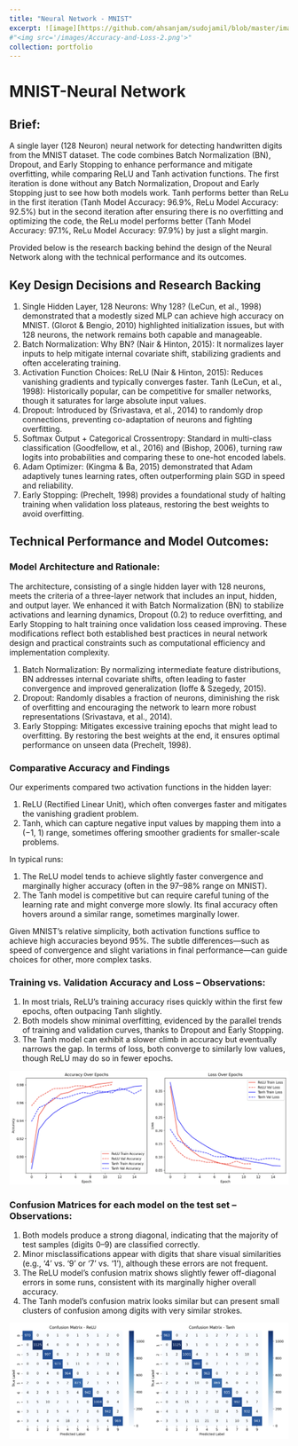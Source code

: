 ```yaml
---
title: "Neural Network - MNIST"
excerpt: ![image][https://github.com/ahsanjam/sudojamil/blob/master/images/Accuracy-and-Loss-2.png]
#"<img src='/images/Accuracy-and-Loss-2.png'>"
collection: portfolio
---
```


# MNIST-Neural Network

## Brief:

A single layer (128 Neuron) neural network for detecting handwritten digits from the MNIST dataset. The code combines Batch Normalization (BN), Dropout, and Early Stopping to enhance performance and mitigate overfitting, while comparing ReLU and Tanh activation functions. The first iteration is done without any Batch Normalization, Dropout and Early Stopping just to see how both models work. Tanh performs better than ReLu in the first iteration (Tanh Model Accuracy: 96.9%, ReLu Model Accuracy: 92.5%) but in the second iteration after ensuring there is no overfitting and optimizing the code, the ReLu model performs better (Tanh Model Accuracy: 97.1%, ReLu Model Accuracy: 97.9%) by just a slight margin. 

Provided below is the research backing behind the design of the Neural Network along with the technical performance and its outcomes.

## Key Design Decisions and Research Backing

1.	Single Hidden Layer, 128 Neurons: Why 128? (LeCun, et al., 1998) demonstrated that a modestly sized MLP can achieve high accuracy on MNIST. (Glorot & Bengio, 2010) highlighted initialization issues, but with 128 neurons, the network remains both capable and manageable.
2.	Batch Normalization: Why BN? (Nair & Hinton, 2015): It normalizes layer inputs to help mitigate internal covariate shift, stabilizing gradients and often accelerating training.
3.	Activation Function Choices: ReLU (Nair & Hinton, 2015): Reduces vanishing gradients and typically converges faster. Tanh (LeCun, et al., 1998): Historically popular, can be competitive for smaller networks, though it saturates for large absolute input values.
5.	Dropout: Introduced by (Srivastava, et al., 2014) to randomly drop connections, preventing co-adaptation of neurons and fighting overfitting.
6.	Softmax Output + Categorical Crossentropy: Standard in multi-class classification (Goodfellow, et al., 2016) and (Bishop, 2006), turning raw logits into probabilities and comparing these to one-hot encoded labels.
7.	Adam Optimizer: (Kingma & Ba, 2015) demonstrated that Adam adaptively tunes learning rates, often outperforming plain SGD in speed and reliability.
8.	Early Stopping: (Prechelt, 1998) provides a foundational study of halting training when validation loss plateaus, restoring the best weights to avoid overfitting.

## Technical Performance and Model Outcomes:

### Model Architecture and Rationale:

The architecture, consisting of a single hidden layer with 128 neurons, meets the criteria of a three-layer network that includes an input, hidden, and output layer. We enhanced it with Batch Normalization (BN) to stabilize activations and learning dynamics, Dropout (0.2) to reduce overfitting, and Early Stopping to halt training once validation loss ceased improving. These modifications reflect both established best practices in neural network design and practical constraints such as computational efficiency and implementation complexity.
1. Batch Normalization: By normalizing intermediate feature distributions, BN addresses internal covariate shifts, often leading to faster convergence and improved generalization (Ioffe & Szegedy, 2015).
2. Dropout: Randomly disables a fraction of neurons, diminishing the risk of overfitting and encouraging the network to learn more robust representations (Srivastava, et al., 2014).
3. Early Stopping: Mitigates excessive training epochs that might lead to overfitting. By restoring the best weights at the end, it ensures optimal performance on unseen data (Prechelt, 1998).

### Comparative Accuracy and Findings

Our experiments compared two activation functions in the hidden layer:
1.	ReLU (Rectified Linear Unit), which often converges faster and mitigates the vanishing gradient problem.
2.	Tanh, which can capture negative input values by mapping them into a (−1, 1) range, sometimes offering smoother gradients for smaller-scale problems.

In typical runs:
1. The ReLU model tends to achieve slightly faster convergence and marginally higher accuracy (often in the 97–98% range on MNIST).
2. The Tanh model is competitive but can require careful tuning of the learning rate and might converge more slowly. Its final accuracy often hovers around a similar range, sometimes marginally lower.

Given MNIST’s relative simplicity, both activation functions suffice to achieve high accuracies beyond 95%. The subtle differences—such as speed of convergence and slight variations in final performance—can guide choices for other, more complex tasks.

### Training vs. Validation Accuracy and Loss – Observations: 

1. In most trials, ReLU’s training accuracy rises quickly within the first few epochs, often outpacing Tanh slightly.
2. Both models show minimal overfitting, evidenced by the parallel trends of training and validation curves, thanks to Dropout and Early Stopping.
3. The Tanh model can exhibit a slower climb in accuracy but eventually narrows the gap. In terms of loss, both converge to similarly low values, though ReLU may do so in fewer epochs.

![image](https://github.com/ahsanjam/sudojamil/blob/master/images/Accuracy-and-Loss.png)

### Confusion Matrices for each model on the test set – Observations:

1. Both models produce a strong diagonal, indicating that the majority of test samples (digits 0–9) are classified correctly.
2. Minor misclassifications appear with digits that share visual similarities (e.g., ‘4’ vs. ‘9’ or ‘7’ vs. ‘1’), although these errors are not frequent.
3. The ReLU model’s confusion matrix shows slightly fewer off-diagonal errors in some runs, consistent with its marginally higher overall accuracy.
4. The Tanh model’s confusion matrix looks similar but can present small clusters of confusion among digits with very similar strokes.

![image](https://github.com/ahsanjam/sudojamil/blob/master/images/Confusion%20Matrices.png)



[https://github.com/ahsanjam/sudojamil/blob/master/images/Accuracy-and-Loss-2.png]: https://github.com/ahsanjam/sudojamil/blob/master/images/Accuracy-and-Loss-2.png